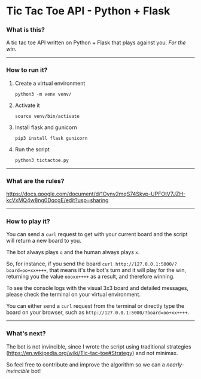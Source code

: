 # Tic Tac Toe API - Python + Flask
### What is this?
A tic tac toe API written on Python + Flask that plays against you. *For the win.*

---
### How to run it?
1. Create a virtual environment

    `python3 -m venv venv/`

2. Activate it

    `source venv/bin/activate`

3. Install flask and gunicorn

    `pip3 install flask gunicorn`

4. Run the script

    `python3 tictactoe.py`

---
### What are the rules?
https://docs.google.com/document/d/1Oynv2mqS74Skvp-UPFOtV7JZH-kcVxMQ4w8ng0DqcgE/edit?usp=sharing

---
### How to play it?
You can send a `curl` request to get with your current board and the script will return a new board to you.

The bot always plays `o` and the human always plays `x`.

So, for instance, if you send the board `curl http://127.0.0.1:5000/?board=oo+xx++++`, that means it's the bot's turn and it will play for the win, returning you the value `oooxx++++` as a result, and therefore winning.

To see the console logs with the visual 3x3 board and detailed messages, please check the terminal on your virtual environment.

You can either send a `curl` request from the terminal or directly type the board on your browser, such as `http://127.0.0.1:5000/?board=oo+xx++++`.

---
### What's next?
The bot is not invincible, since I wrote the script using traditional strategies (https://en.wikipedia.org/wiki/Tic-tac-toe#Strategy) and not minimax.

So feel free to contribute and improve the algorithm so we can a *nearly-invincible* bot!